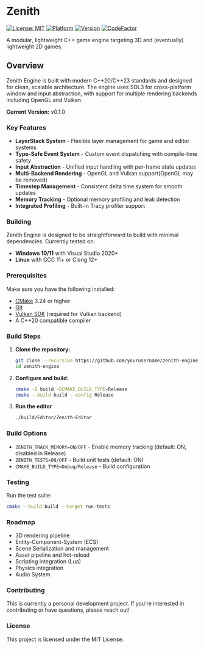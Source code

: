 # Zenith
[![License: MIT](https://img.shields.io/badge/License-MIT-yellow.svg)](https://opensource.org/licenses/MIT) [![Platform](https://img.shields.io/badge/Platform-Windows%20%7C%20Linux-lightgrey.svg)]()
[![Version](https://img.shields.io/badge/Version-v0.1.0-green.svg)]() [![CodeFactor](https://www.codefactor.io/repository/github/studioaeon/zenith/badge)](https://www.codefactor.io/repository/github/studioaeon/zenith)

A modular, lightweight C++ game engine targeting 3D and (eventually) lightweight 2D games.

## Overview
Zenith Engine is built with modern C++20/C++23 standards and designed for clean, scalable architecture. The engine uses SDL3 for cross-platform window and input abstraction, with support for multiple rendering backends including OpenGL and Vulkan.

**Current Version:** v0.1.0


### Key Features
- **LayerStack System** - Flexible layer management for game and editor systems
- **Type-Safe Event System** - Custom event dispatching with compile-time safety
- **Input Abstraction** - Unified input handling with per-frame state updates
- **Multi-Backend Rendering** - OpenGL and Vulkan support(OpenGL may be removed)
- **Timestep Management** - Consistent delta time system for smooth updates
- **Memory Tracking** - Optional memory profiling and leak detection
- **Integrated Profiling** - Built-in Tracy profiler support

### Building
Zenith Engine is designed to be straightforward to build with minimal dependencies. Currently tested on:
- **Windows 10/11** with Visual Studio 2020+
- **Linux** with GCC 11+ or Clang 12+

### Prerequisites
Make sure you have the following installed:
- [CMake](https://cmake.org/download/) 3.24 or higher
- [Git](https://git-scm.com/downloads)
- [Vulkan SDK](https://vulkan.lunarg.com/) (required for Vulkan backend)
- A C++20 compatible compiler

### Build Steps
1. **Clone the repository:**
	```bash
	git clone --recursive https://github.com/yourusername/zenith-engine.git
	cd zenith-engine
	```
2. **Configure and build:**
	```bash
	cmake -B build -DCMAKE_BUILD_TYPE=Release
	cmake --build build --config Release
	```
3. **Run the editor**
	```bash
	./build/Editor/Zenith-Editor
	```

### Build Options
- ```ZENITH_TRACK_MEMORY=ON/OFF``` - Enable memory tracking (default: ON, disabled in Release)
- ```ZENITH_TESTS=ON/OFF``` - Build unit tests (default: ON)
- ```CMAKE_BUILD_TYPE=Debug/Release``` - Build configuration

### Testing
Run the test suite:
```bash
cmake --build build --target run-tests
```

### Roadmap
- 3D rendering pipeline
- Entity-Component-System (ECS)
- Scene Serialization and management
- Asset pipeline and hot-reload
- Scripting integration (Lua)
- Physics integration
- Audio System

### Contributing
This is currently a personal development project. If you're interested in contributing or have questions, please reach out!

### License
This project is licensed under the MIT License.